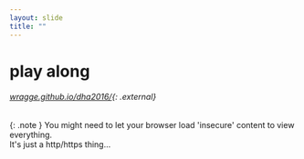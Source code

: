 ```yaml
---
layout: slide
title: ""
---
```


# play along

###### [wragge.github.io/dha2016/](http://wragge.github.io/dha2016/){: .external}


{: .note }
You might need to let your browser load 'insecure' content to view everything.  
It's just a http/https thing... 